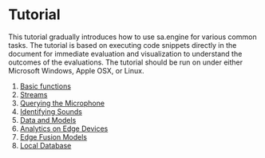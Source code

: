 # Tutorial


This tutorial gradually introduces how to use sa.engine for various
common tasks. The tutorial is based on executing code snippets
directly in the document for immediate evaluation and visualization to
understand the outcomes of the evaluations. The tutorial should be run
on under either Microsoft Windows, Apple OSX, or Linux.

1. [Basic functions](/docs/md/tutorial/basic-functions.md)
2. [Streams](/docs/md/tutorial/streams.md)
3. [Querying the Microphone](/docs/md/tutorial/audiostream.md)
4. [Identifying Sounds](/docs/md/tutorial/sounds.md)
5. [Data and Models](/docs/md/tutorial/save-database.md)
6. [Analytics on Edge Devices](/docs/md/tutorial/edge-query.md)
7. [Edge Fusion Models](/docs/md/tutorial/fusion-query.md)
8. [Local Database](/docs/md/tutorial/database.md)
